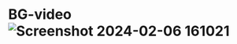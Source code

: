 # BG-video![Screenshot 2024-02-06 161021](https://github.com/Kingsman119/BG-video/assets/154053800/4f220121-8165-4a86-88eb-8cc6328a0db1)
